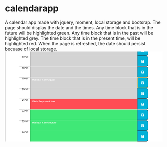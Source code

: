 # calendarapp

A calendar app made with jquery, moment, local storage and bootsrap.
The page should display the date and the times. Any time block that is in the future will be highlighted green. Any time block that is in the past will be highlighted grey. The time block that is in the present time, will be highlighted red. When the page is refreshed, the date should persist becuase of local storage.
<img src="Screenshot.png">
